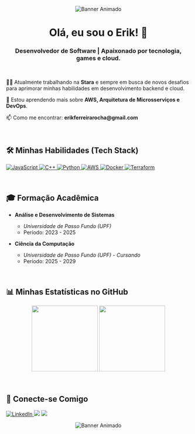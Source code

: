 <p align="center">
  <img src="https://user-images.githubusercontent.com/74038190/225813708-98b745f2-7d22-48cf-9150-083f1b00d6c9.gif" alt="Banner Animado">
</p>

<h1 align="center">Olá, eu sou o Erik! 👋</h1>
<h3 align="center">Desenvolvedor de Software | Apaixonado por tecnologia, games e cloud.</h3>

<br>

<p align="left"> 👨‍💻 Atualmente trabalhando na <b>Stara</b> e sempre em busca de novos desafios para aprimorar minhas habilidades em desenvolvimento backend e cloud. </p>
<p align="left"> 🌱 Estou aprendendo mais sobre <b>AWS, Arquitetura de Microsserviços e DevOps</b>. </p>
<p align="left"> 📫 Como me encontrar: <b>erikferreirarocha@gmail.com</b> </p>

<br>

## 🛠️ Minhas Habilidades (Tech Stack)

<p align="left">
  <a href="https://developer.mozilla.org/en-US/docs/Web/JavaScript" target="_blank" rel="noreferrer">
    <img src="https://img.shields.io/badge/JavaScript-F7DF1E?style=for-the-badge&logo=javascript&logoColor=black" alt="JavaScript">
  </a>
  <a href="https://isocpp.org/" target="_blank" rel="noreferrer">
    <img src="https://img.shields.io/badge/C%2B%2B-00599C?style=for-the-badge&logo=c%2B%2B&logoColor=white" alt="C++">
  </a>
  <a href="https://www.python.org" target="_blank" rel="noreferrer">
    <img src="https://img.shields.io/badge/Python-3776AB?style=for-the-badge&logo=python&logoColor=white" alt="Python">
  </a>
  <a href="https://aws.amazon.com" target="_blank" rel="noreferrer">
    <img src="https://img.shields.io/badge/Amazon_AWS-232F3E?style=for-the-badge&logo=amazon-aws&logoColor=white" alt="AWS">
  </a>
  <a href="https://www.docker.com/" target="_blank" rel="noreferrer">
    <img src="https://img.shields.io/badge/Docker-2496ED?style=for-the-badge&logo=docker&logoColor=white" alt="Docker">
  </a>
  <a href="https://www.terraform.io/" target="_blank" rel="noreferrer">
    <img src="https://img.shields.io/badge/Terraform-7B42BC?style=for-the-badge&logo=terraform&logoColor=white" alt="Terraform">
  </a>
</p>

<br>

## 🎓 Formação Acadêmica

* **Análise e Desenvolvimento de Sistemas**
    * *Universidade de Passo Fundo (UPF)*
    *  Período: 2023 - 2025
    

* **Ciência da Computação**
    * *Universidade de Passo Fundo (UPF) - Cursando*
    * Período: 2025 - 2029
<br>

## 📊 Minhas Estatísticas no GitHub

<p align="center">
  <img height="180em" src="https://github-readme-stats.vercel.app/api?username=ErkRocha&show_icons=true&theme=dracula&include_all_commits=true&count_private=true"/>
  <img height="180em" src="https://github-readme-stats.vercel.app/api/top-langs/?username=ErkRocha&layout=compact&langs_count=7&theme=dracula"/>
</p>

<br>

## 🔗 Conecte-se Comigo

<p align="left">
  <a href="https://linkedin.com/in/erik-ferreira-rocha-5737592aa" target="_blank">
    <img src="https://img.shields.io/badge/-LinkedIn-%230077B5?style=for-the-badge&logo=linkedin&logoColor=white" alt="LinkedIn">
  </a>
  <a href="https://instagram.com/erik.rocha06" target="_blank"><img src="https://img.shields.io/badge/-Instagram-%23E4405F?style=for-the-badge&logo=instagram&logoColor=white" target="_blank"></a>
  <a href="https://discord.com/users/kyouder" target="_blank"><img src="https://img.shields.io/badge/Discord-5865F2?style=for-the-badge&logo=discord&logoColor=white" target="_blank"></a>
</p>

<p align="center">
  <img src="https://user-images.githubusercontent.com/74038190/212284158-e840e285-664b-44d7-b79b-e264b5e54825.gif" alt="Banner Animado">
</p>
